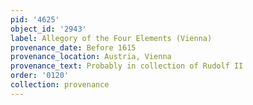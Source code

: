 ```yaml
---
pid: '4625'
object_id: '2943'
label: Allegory of the Four Elements (Vienna)
provenance_date: Before 1615
provenance_location: Austria, Vienna
provenance_text: Probably in collection of Rudolf II
order: '0120'
collection: provenance
---
```

